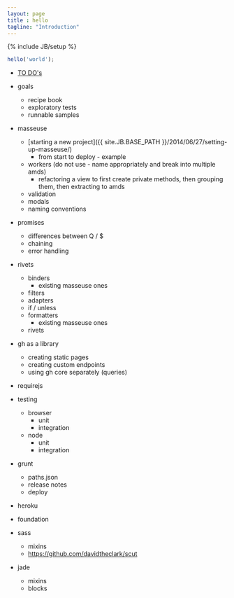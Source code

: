 ```yaml
---
layout: page
title : hello
tagline: "Introduction"
---
```

{% include JB/setup %}

```javascript
hello('world');
```

* [TO DO's](2014/06/27/to-dos/) 

* goals
    * recipe book
    * exploratory tests
    * runnable samples

* masseuse
    * [starting a new project]({{ site.JB.BASE_PATH }}/2014/06/27/setting-up-masseuse/)
        * from start to deploy - example
    * workers (do not use - name appropriately and break into multiple amds)
        * refactoring a view to first create private methods, then grouping them, then extracting to amds
    * validation
    * modals
    * naming conventions
* promises
    * differences between Q / $
    * chaining
    * error handling
* rivets
    * binders 
        * existing masseuse ones
    * filters
    * adapters
    * if / unless
    * formatters
        * existing masseuse ones
    * rivets
* gh as a library
    * creating static pages
    * creating custom endpoints
    * using gh core separately (queries)


* requirejs

* testing
    * browser
        * unit
        * integration
    * node     
        * unit
        * integration
* grunt
    * paths.json
    * release notes
    * deploy
* heroku
* foundation
* sass
    * mixins
    * https://github.com/davidtheclark/scut
* jade
    * mixins
    * blocks